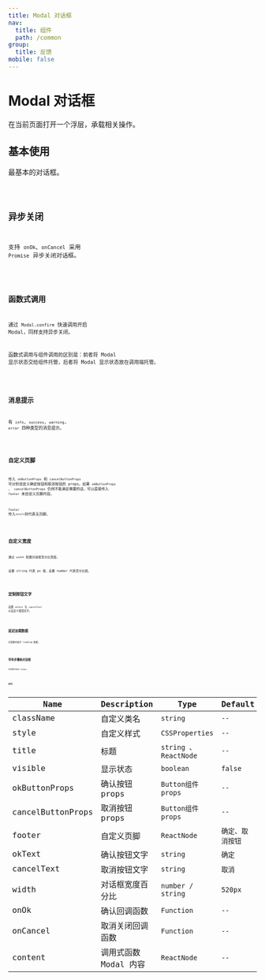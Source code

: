 ```yaml
---
title: Modal 对话框
nav:
  title: 组件
  path: /common
group:
  title: 反馈
mobile: false
---
```


# Modal 对话框

在当前页面打开一个浮层，承载相关操作。

## 基本使用

最基本的对话框。

<code src="./demos/index1.tsx" />

## 异步关闭

支持 `onOk`、`onCancel` 采用 `Promise` 异步关闭对话框。

<code src="./demos/index2.tsx" />

## 函数式调用

通过 `Modal.confirm` 快速调用开启 Modal，同样支持异步关闭。

函数式调用与组件调用的区别是：前者将 Modal 显示状态交给组件托管，后者将 Modal 显示状态放在调用端托管。

<code src="./demos/index4.tsx" />

## 消息提示

有 `info`, `success`, `warning`, `error` 四种类型的消息提示。

<code src="./demos/index3.tsx" />

## 自定义页脚

传入 `okButtonProps` 和 `cancelButtonProps` 可分别自定义确定按钮和取消按钮的 props。如果 `okButtonProps` 、 `cancelButtonProps` 仍然不能满足需要的话，可以直接传入 `footer` 来自定义页脚内容。

`footer` 传入`<></>`则代表无页脚。

<code src="./demos/index5.tsx" />

## 自定义宽度

通过 `width` 配置对话框百分比宽度。

设置 string 代表 px 值，设置 number 代表百分比值。

<code src="./demos/index9.tsx" />

## 定制按钮文字

设置 `okText` 与 `cancelText` 以自定义按钮文字。

<code src="./demos/index6.tsx" />

## 延迟加载数据

对话框中显示 loading 效果。

<code src="./demos/index7.tsx" />

## 带有步骤条对话框

对话框中显示 Steps。

<code src="./demos/index8.tsx" />

## API

| Name              | Description           | Type                  | Default          |
| ----------------- | --------------------- | --------------------- | ---------------- |
| className         | 自定义类名            | `string`              | `--`             |
| style             | 自定义样式            | `CSSProperties`       | `--`             |
| title             | 标题                  | `string 、 ReactNode` | `--`             |
| visible           | 显示状态              | `boolean`             | `false`          |
| okButtonProps     | 确认按钮 props        | `Button组件props`     | `--`             |
| cancelButtonProps | 取消按钮 props        | `Button组件props`     | `--`             |
| footer            | 自定义页脚            | `ReactNode`           | `确定、取消按钮` |
| okText            | 确认按钮文字          | `string`              | `确定`           |
| cancelText        | 取消按钮文字          | `string`              | `取消`           |
| width             | 对话框宽度百分比      | `number / string`     | `520px`          |
| onOk              | 确认回调函数          | `Function`            | `--`             |
| onCancel          | 取消关闭回调函数      | `Function`            | `--`             |
| content           | 调用式函数 Modal 内容 | `ReactNode`           | `--`             |
